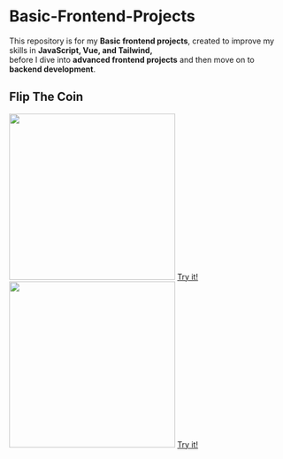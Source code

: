 # Basic-Frontend-Projects
This repository is for my <b>Basic frontend projects</b>, created to improve my skills in <b>JavaScript, Vue, and Tailwind,</b><br>before I dive into <b>advanced frontend projects</b> and then move on to <b>backend development</b>.

## Flip The Coin
<img width="300px" src="https://github.com/user-attachments/assets/5fe28dea-19e2-4058-af75-2764481df007"/>
<a href="https://effulgent-marshmallow-4a6a03.netlify.app">Try it!</a>
<img width="300px" src="https://github.com/user-attachments/assets/e72d7052-04eb-4634-9a92-14d82f641a17"/>
<a href="https://astounding-mermaid-292327.netlify.app/">Try it!</a>

